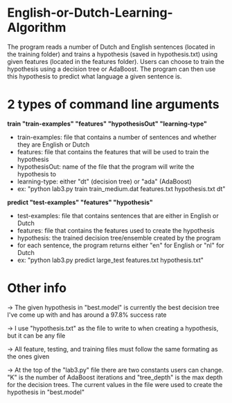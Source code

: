 # English-or-Dutch-Learning-Algorithm

The program reads a number of Dutch and English sentences (located in the training folder) and trains a hypothesis (saved in hypothesis.txt) using given features (located in the features folder). Users can choose to train the hypothesis using a decision tree or AdaBoost. The program can then use this hypothesis to predict what language a given sentence is.


# 2 types of command line arguments

**train "train-examples" "features" "hypothesisOut" "learning-type"**
- train-examples: file that contains a number of sentences and whether they are English or Dutch
- features: file that contains the features that will be used to train the hypothesis
- hypothesisOut: name of the file that the program will write the hypothesis to
- learning-type: either "dt" (decision tree) or "ada" (AdaBoost)
- ex: "python lab3.py train train_medium.dat features.txt hypothesis.txt dt"

**predict "test-examples" "features" "hypothesis"**
- test-examples: file that contains sentences that are either in English or Dutch
- features: file that contains the features used to create the hypothesis
- hypothesis: the trained decision tree/ensemble created by the program
- for each sentence, the program returns either "en" for English or "nl" for Dutch
- ex: "python lab3.py predict large_test features.txt hypothesis.txt"


# Other info
-> The given hypothesis in "best.model" is currently the best decision tree I've come up with and has around a 97.8% success rate 

-> I use "hypothesis.txt" as the file to write to when creating a hypothesis, but it can be any file

-> All feature, testing, and training files must follow the same formating as the ones given

-> At the top of the "lab3.py" file there are two constants users can change. "K" is the number of AdaBoost iterations and "tree_depth" is the max depth for the decision trees. The current values in the file were used to create the hypothesis in "best.model"

